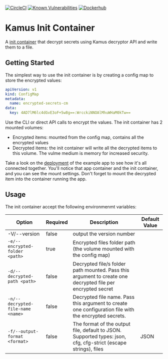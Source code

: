 [![CircleCI](https://circleci.com/gh/Soluto/kamus.svg?style=svg)](https://circleci.com/gh/Soluto/kamus) [![Known Vulnerabilities](https://snyk.io/test/github/soluto/kamus/badge.svg?targetFile=init-container/package.json)](https://snyk.io/test/github/soluto/kamus) [![Dockerhub](https://images.microbadger.com/badges/image/soluto/kamus-init-container.svg)](https://microbadger.com/images/soluto/kamus-init-container "Get your own image badge on microbadger.com")
# Kamus Init Container
A [init container](https://kubernetes.io/docs/concepts/workloads/pods/init-containers/) that decrypt secrets using Kamus decryptor API and write them to a file.

## Getting Started
The simplest way to use the init container is by creating a config map to store the encrypted values:
```yaml
apiVersion: v1
kind: ConfigMap
metadata:
  name: encrypted-secrets-cm
data:
  key: 4AD7lM6lc4dGvE3oF+5w8g==:WrcckiNNOAlMhuWHaM0kTw==
```
Use the CLI or direct API calls to encrypt the values.
The init container has 2 mounted volumes:
* Encrypted items: mounted from the config map, contains all the encrypted values
* Decrypted items: the init container will write all the decrypted items to this volume. The vulme medium is memory for increased security.

Take a look on the [deployment](example/deployment-kamus/deployment.yaml) of the example app to see how it's all connected together. You'll notice that app container and the init container, and you can see the mount settings. Don't forget to mount the decrypted item into the container running the app.

## Usage
The init container accept the following environmenmt variables:

| Option                | Required       |  Description                                     | Default Value |
| -------------------   | ------------   |  ----------------------------------------------- | ------------- |
| -V/--version          |   false        |   output the version number                |               |
| `-e/--encrypted-folder <path>`          |   true        |   Encrypted files folder path (the volume mounted with the config map)               |               |
| `-d/--decrypted-path <path>`          |   false        |   Decrypted file/s folder path mounted. Pass this argument to create one decrypted file per encrypted secret              |               |
| `-n/--decrypted-file-name <name>`          |   false        |   Decrypted file name. Pass this argument to create one configuration file with the encrypted secrets.             |               |
| `-f/--output-format <format>`          |   false        |  The format of the output file, default to JSON. Supported types: json, cfg, cfg-strict (escape strings), files           |         JSON      |